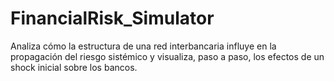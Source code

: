 # FinancialRisk_Simulator
Analiza cómo la estructura de una red interbancaria influye en la propagación del riesgo sistémico y visualiza, paso a paso, los efectos de un shock inicial sobre los bancos.
